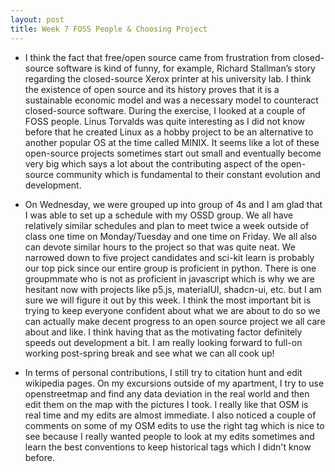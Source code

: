 ```yaml
---
layout: post
title: Week 7 FOSS People & Choosing Project
---
```


- I think the fact that free/open source came from frustration from closed-source software is kind of funny, for example, Richard Stallman’s story regarding the closed-source Xerox printer at his university lab. I think the existence of open source and its history proves that it is a sustainable economic model and was a necessary model to counteract closed-source software. During the exercise, I looked at a couple of FOSS people. Linus Torvalds was quite interesting as I did not know before that he created Linux as a hobby project to be an alternative to another popular OS at the time called MINIX. It seems like a lot of these open-source projects sometimes start out small and <!--more--> eventually become very big which says a lot about the contributing aspect of the open-source community which is fundamental to their constant evolution and development.

- On Wednesday, we were grouped up into group of 4s and I am glad that I was able to set up a schedule with my OSSD group. We all have relatively similar schedules and plan to meet twice a week outside of class one time on Monday/Tuesday and one time on Friday. We all also can devote similar hours to the project so that was quite neat. We narrowed down to five project candidates and sci-kit learn is probably our top pick since our entire group is proficient in python. There is one groupmmate who is not as proficient in javascript which is why we are hesitant now with projects like p5.js, materialUI, shadcn-ui, etc. but I am sure we will figure it out by this week. I think the most important bit is trying to keep everyone confident about what we are about to do so we can actually make decent progress to an open source project we all care about and like. I think having that as the motivating factor definitely speeds out development a bit. I am really looking forward to full-on working post-spring break and see what we can all cook up!

- In terms of personal contributions, I still try to citation hunt and edit wikipedia pages. On my excursions outside of my apartment, I try to use openstreetmap and find any data deviation in the real world and then edit them on the map with the pictures I took. I really like that OSM is real time and my edits are almost immediate. I also noticed a couple of comments on some of my OSM edits to use the right tag which is nice to see because I really wanted people to look at my edits sometimes and learn the best conventions to keep historical tags which I didn't know before.
